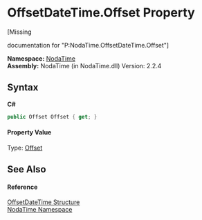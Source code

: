 # OffsetDateTime.Offset Property 
 

\[Missing <summary> documentation for "P:NodaTime.OffsetDateTime.Offset"\]

**Namespace:**&nbsp;<a href="N_NodaTime">NodaTime</a><br />**Assembly:**&nbsp;NodaTime (in NodaTime.dll) Version: 2.2.4

## Syntax

**C#**<br />
``` C#
public Offset Offset { get; }
```


#### Property Value
Type: <a href="T_NodaTime_Offset">Offset</a>

## See Also


#### Reference
<a href="T_NodaTime_OffsetDateTime">OffsetDateTime Structure</a><br /><a href="N_NodaTime">NodaTime Namespace</a><br />